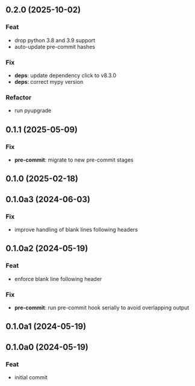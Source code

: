 ## 0.2.0 (2025-10-02)

### Feat

- drop python 3.8 and 3.9 support
- auto-update pre-commit hashes

### Fix

- **deps**: update dependency click to v8.3.0
- **deps**: correct mypy version

### Refactor

- run pyupgrade

## 0.1.1 (2025-05-09)

### Fix

- **pre-commit**: migrate to new pre-commit stages

## 0.1.0 (2025-02-18)

## 0.1.0a3 (2024-06-03)

### Fix

- improve handling of blank lines following headers

## 0.1.0a2 (2024-05-19)

### Feat

- enforce blank line following header

### Fix

- **pre-commit**: run pre-commit hook serially to avoid overlapping output

## 0.1.0a1 (2024-05-19)

## 0.1.0a0 (2024-05-19)

### Feat

- initial commit
